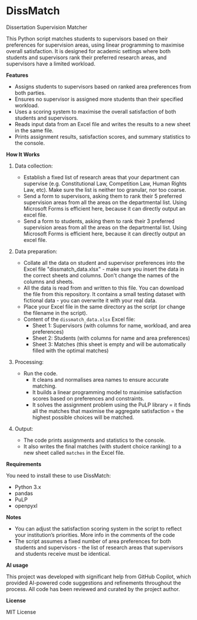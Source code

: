# DissMatch
Dissertation Supervision Matcher

This Python script matches students to supervisors based on their preferences for supervision areas, using linear programming to maximise overall satisfaction. It is designed for academic settings where both students and supervisors rank their preferred research areas, and supervisors have a limited workload.

**Features**

- Assigns students to supervisors based on ranked area preferences from both parties.
- Ensures no supervisor is assigned more students than their specified workload.
- Uses a scoring system to maximise the overall satisfaction of both students and supervisors.
- Reads input data from an Excel file and writes the results to a new sheet in the same file.
- Prints assignment results, satisfaction scores, and summary statistics to the console.

**How It Works**

1. Data collection:
     - Establish a fixed list of research areas that your department can supervise (e.g. Constitutional Law, Competition Law, Human Rights Law, etc). Make sure the list is neither too granular, nor too coarse. 
     - Send a form to supervisors, asking them to rank their 5 preferred supervision areas from all the areas on the departmental list. Using Microsoft Forms is efficient here, because it can directly output an excel file.
     - Send a form to students, asking them to rank their 3 preferred supervision areas from all the areas on the departmental list. Using Microsoft Forms is efficient here, because it can directly output an excel file.
 
2. Data preparation: 
   - Collate all the data on student and supervisor preferences into the Excel file "dissmatch_data.xlsx" - make sure you insert the data in the correct sheets and columns. Don't change the names of the columns and sheets.
   - All the data is read from and written to this file. You can download the file from this repository. It contains a small testing dataset with fictional data - you can overwrite it with your real data. 
   - Place your Excel file in the same directory as the script (or change the filename in the script). 
   - Content of the `dissmatch_data.xlsx` Excel file:
     - Sheet 1: Supervisors (with columns for name, workload, and area preferences)
     - Sheet 2: Students (with columns for name and area preferences)
     - Sheet 3: Matches (this sheet is empty and will be automatically filled with the optimal matches)

3. Processing: 
   - Run the code.
     - It cleans and normalises area names to ensure accurate matching.
     - It builds a linear programming model to maximise satisfaction scores based on preferences and constraints.
     - It solves the assignment problem using the PuLP library = it finds all the matches that maximise the aggregate satisfaction = the highest possible choices will be matched.  

4. Output:  
   - The code prints assignments and statistics to the console.
   - It also writes the final matches (with student choice ranking) to a new sheet called `matches` in the Excel file.

**Requirements**

You need to install these to use DissMatch:

- Python 3.x
- pandas
- PuLP
- openpyxl

**Notes**

- You can adjust the satisfaction scoring system in the script to reflect your institution’s priorities. More info in the comments of the code
- The script assumes a fixed number of area preferences for both students and supervisors - the list of research areas that supervisors and students receive must be identical. 

**AI usage**

This project was developed with significant help from GitHub Copilot, which provided AI-powered code suggestions and refinements throughout the process. All code has been reviewed and curated by the project author.

**License**

MIT License 
